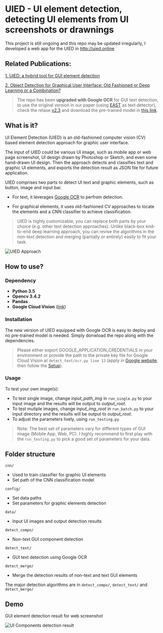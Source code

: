 # UIED - UI element detection, detecting UI elements from UI screenshots or drawnings

This project is still ongoing and this repo may be updated irregularly, I developed a web app for the UIED in http://uied.online

## Related Publications: 
[1. UIED: a hybrid tool for GUI element detection](https://dl.acm.org/doi/10.1145/3368089.3417940)

[2. Object Detection for Graphical User Interface: Old Fashioned or Deep Learning or a Combination?](https://arxiv.org/abs/2008.05132)

>The repo has been **upgraded with Google OCR** for GUI text detection, to use the original version in our paper (using [EAST](https://github.com/argman/EAST) as text detector), check the relase [v2.3](https://github.com/MulongXie/UIED/releases/tag/v2.3) and download the pre-trained model in [this link](https://drive.google.com/drive/folders/1MK0Om7Lx0wRXGDfNcyj21B0FL1T461v5?usp=sharing).

## What is it?

UI Element Detection (UIED) is an old-fashioned computer vision (CV) based element detection approach for graphic user interface. 

The input of UIED could be various UI image, such as mobile app or web page screenshot, UI design drawn by Photoshop or Sketch, and even some hand-drawn UI design. Then the approach detects and classifies text and graphic UI elements, and exports the detection result as JSON file for future application. 

UIED comprises two parts to detect UI text and graphic elements, such as button, image and input bar. 
* For text, it leverages [Google OCR](https://cloud.google.com/vision/docs/ocr) to perfrom detection. 

* For graphical elements, it uses old-fashioned CV approaches to locate the elements and a CNN classifier to achieve classification. 

> UIED is highly customizable, you can replace both parts by your choice (e.g. other text detection approaches). Unlike black-box end-to-end deep learning approach, you can revise the algorithms in the non-text detection and merging (partially or entirely) easily to fit your task.

![UIED Approach](https://github.com/MulongXie/UIED/blob/master/data/demo/approach.png)

## How to use?

### Dependency
* **Python 3.5**
* **Opencv 3.4.2**
* **Pandas**
* **Google Cloud Vision** ([link](https://cloud.google.com/vision/docs/libraries))
<!-- * **Tensorflow 1.10.0**
* **Keras 2.2.4**
* **Sklearn 0.22.2** -->

### Installation
<!-- Install the mentioned dependencies, and download two pre-trained models from [this link](https://drive.google.com/drive/folders/1MK0Om7Lx0wRXGDfNcyj21B0FL1T461v5?usp=sharing) for EAST text detection and GUI element classification. -->

<!-- Change ``CNN_PATH`` and ``EAST_PATH`` in *config/CONFIG.py* to your locations. -->

The new version of UIED equipped with Google OCR is easy to deploy and no pre-trained model is needed. Simply donwload the repo along with the dependencies.

> Please either export GOOGLE_APPLICATION_CREDENTIALS in your environment or provide the path to the private key file for Google Cloud Vision at `detect_text/ocr.py line 13` (apply in [Google website](https://cloud.google.com/vision), then follow the [Setup](https://cloud.google.com/vision/docs/setup#auth-env)).

### Usage
To test your own image(s):
* To test single image, change *input_path_img* in ``run_single.py`` to your input image and the results will be output to *output_root*.
* To test mutiple images, change *input_img_root* in ``run_batch.py`` to your input directory and the results will be output to *output_root*.
* To adjust the parameters lively, using ``run_testing.py`` 

> Note: The best set of parameters vary for different types of GUI image (Mobile App, Web, PC). I highly recommend to first play with the ``run_testing.py`` to pick a good set of parameters for your data.
   
## Folder structure
``cnn/``
* Used to train classifier for graphic UI elements
* Set path of the CNN classification model

``config/``
* Set data paths 
* Set parameters for graphic elements detection

``data/``
* Input UI images and output detection results

``detect_compo/``
* Non-text GUI component detection

``detect_text/``
* GUI text detection using Google OCR

``detect_merge/``
* Merge the detection results of non-text and text GUI elements

The major detection algorithms are in ``detect_compo/``, ``detect_text/`` and ``detect_merge/``

## Demo
GUI element detection result for web screenshot
 
![UI Components detection result](https://github.com/MulongXie/UIED/blob/master/data/demo/demo.png)
